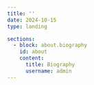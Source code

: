 ```yaml
---
title: ''
date: 2024-10-15
type: landing

sections:
  - block: about.biography
    id: about
    content:
      title: Biography
      username: admin
---
```

